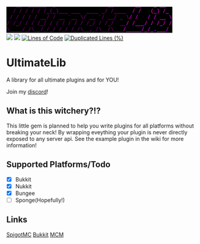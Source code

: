 ![](https://github.com/e3ndr/UltimateLib/raw/master/banner.PNG)<br/>
[![](https://jitpack.io/v/e3ndr/UltimateLib.svg)](https://jitpack.io/#e3ndr/UltimateLib)
[![](https://jitci.com/gh/e3ndr/UltimateLib/svg)](https://jitci.com/gh/e3ndr/UltimateLib)
[![Lines of Code](https://sonarcloud.io/api/project_badges/measure?project=e3ndr_UltimateLib&metric=ncloc)](https://sonarcloud.io/dashboard?id=e3ndr_UltimateLib)
[![Duplicated Lines (%)](https://sonarcloud.io/api/project_badges/measure?project=e3ndr_UltimateLib&metric=duplicated_lines_density)](https://sonarcloud.io/dashboard?id=e3ndr_UltimateLib)

# UltimateLib
A library for all ultimate plugins and for YOU!

Join my [discord](https://discord.gg/NFtDEDQ "thnx")!

## What is this witchery?!?
This little gem is planned to help you write plugins for all platforms without breaking your neck!
By wrapping eveything your plugin is never directly exposed to any server api.
See the example plugin in the wiki for more information!


## Supported Platforms/Todo
- [x] Bukkit
- [x] Nukkit
- [x] Bungee
- [ ] Sponge(Hopefully!)

## Links
[SpigotMC](https://www.spigotmc.org/resources/ultimatelib.71667/)
[Bukkit](https://dev.bukkit.org/projects/ultimatelib)
[MCM](https://www.mc-market.org/resources/12470/)
